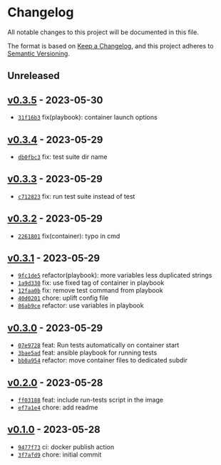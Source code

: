 # Changelog

All notable changes to this project will be documented in this file.

The format is based on [Keep a Changelog](https://keepachangelog.com/en/1.0.0/), and this project adheres to [Semantic Versioning](https://semver.org/spec/v2.0.0.html).

## Unreleased

## [v0.3.5](https://github.com/szyminson/ctr-tools-test/releases/tag/v0.3.5) - 2023-05-30

- [`31f16b3`](https://github.com/szyminson/ctr-tools-test/commit/31f16b38b829e92ba9a1aa51d6e86beeff2605f2) fix(playbook): container launch options

## [v0.3.4](https://github.com/szyminson/ctr-tools-test/releases/tag/v0.3.4) - 2023-05-29

- [`db0fbc3`](https://github.com/szyminson/ctr-tools-test/commit/db0fbc366f66cd3293bbfa37424227ad45e9ac8d) fix: test suite dir name

## [v0.3.3](https://github.com/szyminson/ctr-tools-test/releases/tag/v0.3.3) - 2023-05-29

- [`c712823`](https://github.com/szyminson/ctr-tools-test/commit/c712823cec43d4a675a25a9946c5dd67c848c46a) fix: run test suite instead of test

## [v0.3.2](https://github.com/szyminson/ctr-tools-test/releases/tag/v0.3.2) - 2023-05-29

- [`2261801`](https://github.com/szyminson/ctr-tools-test/commit/22618018804640f437d577fce6de4d8daa855054) fix(container): typo in cmd

## [v0.3.1](https://github.com/szyminson/ctr-tools-test/releases/tag/v0.3.1) - 2023-05-29

- [`9fc1de5`](https://github.com/szyminson/ctr-tools-test/commit/9fc1de5975d6f64b1c7095efaf412a3267ee9b59) refactor(playbook): more variables less duplicated strings
- [`1a9d330`](https://github.com/szyminson/ctr-tools-test/commit/1a9d330a626b0985f0d661e6e4217ebbfbd533f4) fix: use fixed tag of container in playbook
- [`12faa0b`](https://github.com/szyminson/ctr-tools-test/commit/12faa0b0b34079cc1c3bc8953177ef8e123ed3ed) fix: remove test command from playbook
- [`40d0201`](https://github.com/szyminson/ctr-tools-test/commit/40d0201b0a819d5ce22b4f4540ad1a7589118232) chore: uplift config file
- [`86ab9ce`](https://github.com/szyminson/ctr-tools-test/commit/86ab9ce590e3ebf724c9115dcb3e6c843033a260) refactor: use variables in playbook

## [v0.3.0](https://github.com/szyminson/ctr-tools-test/releases/tag/v0.3.0) - 2023-05-29

- [`07e9728`](https://github.com/szyminson/ctr-tools-test/commit/07e9728e3ef5d6d74ae9e51fe9fe204dbc031b2d) feat: Run tests automatically on container start
- [`3bae5ad`](https://github.com/szyminson/ctr-tools-test/commit/3bae5ad97bc7bd92dacd24cebac6e51ffcbd2c01) feat: ansible playbook for running tests
- [`bb0a954`](https://github.com/szyminson/ctr-tools-test/commit/bb0a954f19877472bcea2a8c60ee5e34a62194a9) refactor: move container files to dedicated subdir

## [v0.2.0](https://github.com/szyminson/ctr-tools-test/releases/tag/v0.2.0) - 2023-05-28

- [`ff03188`](https://github.com/szyminson/ctr-tools-test/commit/ff03188a81707f2357be539ec69f143f7ec6fce7) feat: include run-tests script in the image
- [`ef7a1e4`](https://github.com/szyminson/ctr-tools-test/commit/ef7a1e4e9b53f21361d4d123ded3a2748f680557) chore: add readme

## [v0.1.0](https://github.com/szyminson/ctr-tools-test/releases/tag/v0.1.0) - 2023-05-28

- [`9477f73`](https://github.com/szyminson/ctr-tools-test/commit/9477f7350ddfe759fd72007523721f21a889496e) ci:  docker publish action
- [`3f7afd9`](https://github.com/szyminson/ctr-tools-test/commit/3f7afd9811fdfeec6bb133eec640f28b128dafcf) chore: initial commit
